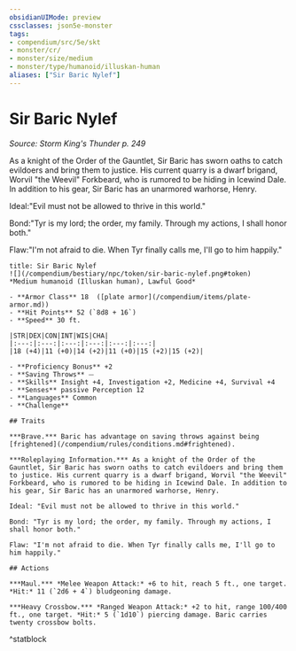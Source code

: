 ```yaml
---
obsidianUIMode: preview
cssclasses: json5e-monster
tags:
- compendium/src/5e/skt
- monster/cr/
- monster/size/medium
- monster/type/humanoid/illuskan-human
aliases: ["Sir Baric Nylef"]
---
```

# Sir Baric Nylef
*Source: Storm King's Thunder p. 249*  

As a knight of the Order of the Gauntlet, Sir Baric has sworn oaths to catch evildoers and bring them to justice. His current quarry is a dwarf brigand, Worvil "the Weevil" Forkbeard, who is rumored to be hiding in Icewind Dale. In addition to his gear, Sir Baric has an unarmored warhorse, Henry.

Ideal:"Evil must not be allowed to thrive in this world."

Bond:"Tyr is my lord; the order, my family. Through my actions, I shall honor both."

Flaw:"I'm not afraid to die. When Tyr finally calls me, I'll go to him happily."

```ad-statblock
title: Sir Baric Nylef
![](/compendium/bestiary/npc/token/sir-baric-nylef.png#token)
*Medium humanoid (Illuskan human), Lawful Good*

- **Armor Class** 18  ([plate armor](/compendium/items/plate-armor.md))
- **Hit Points** 52 (`8d8 + 16`)
- **Speed** 30 ft.

|STR|DEX|CON|INT|WIS|CHA|
|:---:|:---:|:---:|:---:|:---:|:---:|
|18 (+4)|11 (+0)|14 (+2)|11 (+0)|15 (+2)|15 (+2)|

- **Proficiency Bonus** +2
- **Saving Throws** ⏤
- **Skills** Insight +4, Investigation +2, Medicine +4, Survival +4
- **Senses** passive Perception 12
- **Languages** Common
- **Challenge** 

## Traits

***Brave.*** Baric has advantage on saving throws against being [frightened](/compendium/rules/conditions.md#frightened).

***Roleplaying Information.*** As a knight of the Order of the Gauntlet, Sir Baric has sworn oaths to catch evildoers and bring them to justice. His current quarry is a dwarf brigand, Worvil "the Weevil" Forkbeard, who is rumored to be hiding in Icewind Dale. In addition to his gear, Sir Baric has an unarmored warhorse, Henry.

Ideal: "Evil must not be allowed to thrive in this world."

Bond: "Tyr is my lord; the order, my family. Through my actions, I shall honor both."

Flaw: "I'm not afraid to die. When Tyr finally calls me, I'll go to him happily."

## Actions

***Maul.*** *Melee Weapon Attack:* +6 to hit, reach 5 ft., one target. *Hit:* 11 (`2d6 + 4`) bludgeoning damage.

***Heavy Crossbow.*** *Ranged Weapon Attack:* +2 to hit, range 100/400 ft., one target. *Hit:* 5 (`1d10`) piercing damage. Baric carries twenty crossbow bolts.
```
^statblock